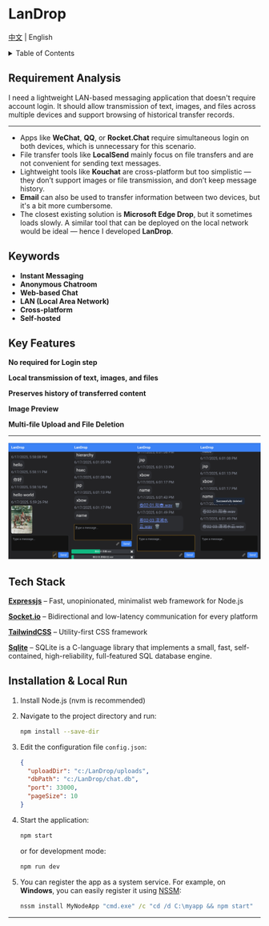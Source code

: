 # LanDrop

[中文](../README.md) | English

<details>
<summary>Table of Contents</summary>

* [LanDrop](#LanDrop)

  * [Requirement Analysis](#requirement-analysis)
  * [Keywords](#keywords)
  * [Key Features](#key-features)
  * [Tech Stack](#tech-stack)
  * [Installation & Local Run](#installation--local-run)

</details>

## Requirement Analysis

I need a lightweight LAN-based messaging application that doesn't require account login. It should allow transmission of text, images, and files across multiple devices and support browsing of historical transfer records.

---

* Apps like **WeChat**, **QQ**, or **Rocket.Chat** require simultaneous login on both devices, which is unnecessary for this scenario.
* File transfer tools like **LocalSend** mainly focus on file transfers and are not convenient for sending text messages.
* Lightweight tools like **Kouchat** are cross-platform but too simplistic — they don’t support images or file transmission, and don’t keep message history.
* **Email** can also be used to transfer information between two devices, but it's a bit more cumbersome.
* The closest existing solution is **Microsoft Edge Drop**, but it sometimes loads slowly. A similar tool that can be deployed on the local network would be ideal — hence I developed **LanDrop**.

## Keywords

* **Instant Messaging**
* **Anonymous Chatroom**
* **Web-based Chat**
* **LAN (Local Area Network)**
* **Cross-platform**
* **Self-hosted**

## Key Features

**No required for Login step**

**Local transmission of text, images, and files**

**Preserves history of transferred content**

**Image Preview**

**Multi-file Upload and File Deletion**

---

![](image/preview.png)

## Tech Stack

**[Expressjs](https://expressjs.com/)** – Fast, unopinionated, minimalist web framework for Node.js

**[Socket.io](https://socket.io/)** – Bidirectional and low-latency communication for every platform

**[TailwindCSS](https://tailwindcss.com/)** – Utility-first CSS framework

**[Sqlite](https://sqlite.org/)** – SQLite is a C-language library that implements a small, fast, self-contained, high-reliability, full-featured SQL database engine.

## Installation & Local Run

1. Install Node.js (nvm is recommended)
2. Navigate to the project directory and run:

   ```bash
   npm install --save-dir
   ```
3. Edit the configuration file `config.json`:

   ```json
   {
     "uploadDir": "c:/LanDrop/uploads",
     "dbPath": "c:/LanDrop/chat.db",
     "port": 33000,
     "pageSize": 10
   }
   ```
4. Start the application:

   ```bash
   npm start
   ```

   or for development mode:

   ```bash
   npm run dev
   ```
5. You can register the app as a system service.
   For example, on **Windows**, you can easily register it using [NSSM](https://nssm.cc/):

   ```bat
   nssm install MyNodeApp "cmd.exe" /c "cd /d C:\myapp && npm start"
   ```

---
